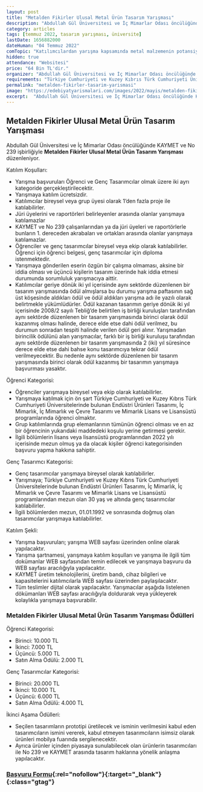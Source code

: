```yaml
---
layout: post
title: "Metalden Fikirler Ulusal Metal Ürün Tasarım Yarışması"
description: "Abdullah Gül Üniversitesi ve İç Mimarlar Odası öncülüğünde KAYMET ve No 239 işbirliğiyle 'Metalden Fikirler Ulusal Metal Ürün Tasarım Yarışması' düzenleniyor."
category: articles
tags: [temmuz 2022, tasarım yarışması, üniversite]
lastDate: 1656882000
dateHuman: "04 Temmuz 2022"
comTopic: "Katılımcılardan yarışma kapsamında metal malzemenin potansiyellerini göz önünde bulundurarak farklı fonksiyonlara ve kullanım alanlarına hizmet edecek ürün tasarımları beklenmektedir."
hidden: true
attendance: "Websitesi"
price: "64 Bin TL'dir."
organizer: "Abdullah Gül Üniversitesi ve İç Mimarlar Odası öncülüğünde KAYMET ve No 239 işbirliğiyle"
requirements: "Türkiye Cumhuriyeti ve Kuzey Kıbrıs Türk Cumhuriyeti Üniversitelerinde bulunan Endüstri Ürünleri Tasarımı, İç Mimarlık, İç Mimarlık ve Çevre Tasarımı ve Mimarlık Lisans ve Lisansüstü programlarındaki öğrenciler katılabilir."
permalink: "metalden-fikirler-tasarim-yarismasi"
image: "https://edebiyatyarismalari.com/images/2022/mayis/metalden-fikirler-tasarim-yarismasi.jpg"
excerpt:  "Abdullah Gül Üniversitesi ve İç Mimarlar Odası öncülüğünde KAYMET ve No 239 işbirliğiyle <strong> Metalden Fikirler Ulusal Metal Ürün Tasarım Yarışması </strong> düzenleniyor."
---
```


## Metalden Fikirler Ulusal Metal Ürün Tasarım Yarışması
Abdullah Gül Üniversitesi ve İç Mimarlar Odası öncülüğünde KAYMET ve No 239 işbirliğiyle **Metalden Fikirler Ulusal Metal Ürün Tasarım Yarışması** düzenleniyor.

Katılım Koşulları:
- Yarışma başvuruları Öğrenci ve Genç Tasarımcılar olmak üzere iki ayrı kategoride gerçekleştirilecektir.
- Yarışmaya katılım ücretsizdir.
- Katılımcılar bireysel veya grup üyesi olarak 1’den fazla proje ile katılabilirler.
- Jüri üyelerini ve raportörleri belirleyenler arasında olanlar yarışmaya katılamazlar
- KAYMET ve No 239 çalışanlarından ya da jüri üyeleri ve raportörlerle bunların 1. dereceden akrabaları ve ortakları arasında olanlar yarışmaya katılamazlar.
- Öğrenciler ve genç tasarımcılar bireysel veya ekip olarak katılabilirler. Öğrenci için öğrenci belgesi, genç tasarımcılar için diploma istenmektedir.
- Yarışmaya gönderilen eserin özgün bir çalışma olmaması, aksine bir iddia olması ve üçüncü kişilerin tasarım üzerinde hak iddia etmesi durumunda sorumluluk yarışmacıya aittir.
- Katılımcılar geriye dönük iki yıl içerisinde aynı sektörde düzenlenen bir tasarım yarışmasında ödül almışlarsa bu durumu yarışma paftasının sağ üst köşesinde aldıkları ödül ve ödül aldıkları yarışma adı ile yazılı olarak belirtmekle yükümlüdürler. Ödül kazanan tasarımın geriye dönük iki yıl içerisinde 2008/2 sayılı Tebliğ’de belirtilen iş birliği kuruluşları tarafından aynı sektörde düzenlenen bir tasarım yarışmasında birinci olarak ödül kazanmış̧ olması halinde, derece elde etse dahi ödül verilmez, bu durumun sonradan tespiti halinde verilen ödül geri alınır. Yarışmadan birincilik ödülünü alan yarışmacılar, farklı bir iş birliği kuruluşu tarafından aynı sektörde düzenlenen bir tasarım yarışmasında 2 (iki) yıl süresince derece elde etse dahi bahse konu tasarımcıya tekrar ödül verilmeyecektir. Bu nedenle aynı sektörde düzenlenen bir tasarım yarışmasında birinci olarak ödül kazanmış bir tasarımın yarışmaya başvurması yasaktır.

Öğrenci Kategorisi:
- Öğrenciler yarışmaya bireysel veya ekip olarak katılabilirler.
- Yarışmaya katılmak için ön şart Türkiye Cumhuriyeti ve Kuzey Kıbrıs Türk Cumhuriyeti Üniversitelerinde bulunan Endüstri Ürünleri Tasarımı, İç Mimarlık, İç Mimarlık ve Çevre Tasarımı ve Mimarlık Lisans ve Lisansüstü programlarında öğrenci olmaktır.
- Grup katılımlarında grup elemanlarının tümünün öğrenci olması ve en az bir öğrencinin yukarıdaki maddedeki koşulu yerine getirmesi gerekir.
- İlgili bölümlerin lisans veya lisansüstü programlarından 2022 yılı içerisinde mezun olmuş ya da olacak kişiler öğrenci kategorisinden başvuru yapma hakkına sahiptir.

Genç Tasarımcı Kategorisi:
- Genç tasarımcılar yarışmaya bireysel olarak katılabilirler.
- Yarışmaya; Türkiye Cumhuriyeti ve Kuzey Kıbrıs Türk Cumhuriyeti Üniversitelerinde bulunan Endüstri Ürünleri Tasarımı, İç Mimarlık, İç Mimarlık ve Çevre Tasarımı ve Mimarlık Lisans ve Lisansüstü programlarından mezun olan 30 yaş ve altında genç tasarımcılar katılabilirler.
- İlgili bölümlerden mezun, 01.01.1992 ve sonrasında doğmuş olan tasarımcılar yarışmaya katılabilirler.

Katılım Şekli:
- Yarışma başvuruları; yarışma WEB sayfası üzerinden online olarak yapılacaktır.
- Yarışma şartnamesi, yarışmaya katılım koşulları ve yarışma ile ilgili tüm dokümanlar WEB sayfasından temin edilecek ve yarışmaya başvuru da WEB sayfası aracılığıyla yapılacaktır.
- KAYMET üretim teknolojilerini, üretim bandı, cihaz bilgileri ve kapasitelerini katılımcılarla WEB sayfası üzerinden paylaşılacaktır.
- Tüm teslimler dijital olarak yapılacaktır. Yarışmacılar aşağıda listelenen dökümanları WEB sayfası aracılığıyla doldurarak veya yükleyerek kolaylıkla yarışmaya başvurabilir.


### Metalden Fikirler Ulusal Metal Ürün Tasarım Yarışması Ödülleri
Öğrenci Kategorisi:
- Birinci: 10.000 TL
- İkinci: 7.000 TL 
- Üçüncü: 5.000 TL 
- Satın Alma Ödülü: 2.000 TL

Genç Tasarımcılar Kategorisi:
- Birinci: 20.000 TL
- İkinci: 10.000 TL 
- Üçüncü: 6.000 TL 
- Satın Alma Ödülü: 4.000 TL

İkinci Aşama Ödülleri:
- Seçilen tasarımların prototipi üretilecek ve isminin verilmesini kabul eden tasarımcıların ismini vererek, kabul etmeyen tasarımcıların isimsiz olarak ürünleri mobilya fuarında sergilenecektir.
- Ayrıca ürünler içinden piyasaya sunulabilecek olan ürünlerin tasarımcıları ile No 239 ve KAYMET arasında tasarım haklarına yönelik anlaşma yapılacaktır.


### [Başvuru Formu](https://metaldenfikirler.com/?ref=edebiyatyarismalari.com){:rel="nofollow"}{:target="_blank"}{:class="gtag"}